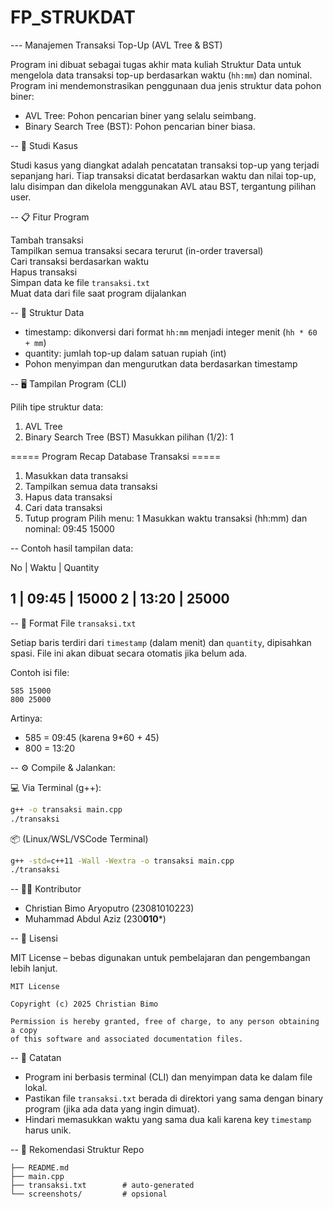 # FP_STRUKDAT

--- Manajemen Transaksi Top-Up (AVL Tree & BST)

Program ini dibuat sebagai tugas akhir mata kuliah Struktur Data untuk mengelola data transaksi top-up berdasarkan waktu (`hh:mm`) dan nominal. Program ini mendemonstrasikan penggunaan dua jenis struktur data pohon biner:

- AVL Tree: Pohon pencarian biner yang selalu seimbang.
- Binary Search Tree (BST): Pohon pencarian biner biasa.

-- 📌 Studi Kasus

Studi kasus yang diangkat adalah pencatatan transaksi top-up yang terjadi sepanjang hari. Tiap transaksi dicatat berdasarkan waktu dan nilai top-up, lalu disimpan dan dikelola menggunakan AVL atau BST, tergantung pilihan user.


-- 📋 Fitur Program

 Tambah transaksi  
 Tampilkan semua transaksi secara terurut (in-order traversal)  
 Cari transaksi berdasarkan waktu  
 Hapus transaksi  
 Simpan data ke file `transaksi.txt`  
 Muat data dari file saat program dijalankan


-- 🧭 Struktur Data

- timestamp: dikonversi dari format `hh:mm` menjadi integer menit (`hh * 60 + mm`)
- quantity: jumlah top-up dalam satuan rupiah (int)
- Pohon menyimpan dan mengurutkan data berdasarkan timestamp


-- 🖥️ Tampilan Program (CLI)

Pilih tipe struktur data:

1. AVL Tree
2. Binary Search Tree (BST)
   Masukkan pilihan (1/2): 1

===== Program Recap Database Transaksi =====

1. Masukkan data transaksi
2. Tampilkan semua data transaksi
3. Hapus data transaksi
4. Cari data transaksi
5. Tutup program
   Pilih menu: 1
   Masukkan waktu transaksi (hh:mm) dan nominal: 09:45 15000


-- Contoh hasil tampilan data:


No | Waktu | Quantity

1  | 09:45 | 15000
2  | 13:20 | 25000
------------------


-- 💾 Format File `transaksi.txt`

Setiap baris terdiri dari `timestamp` (dalam menit) dan `quantity`, dipisahkan spasi. File ini akan dibuat secara otomatis jika belum ada.

Contoh isi file:

````
585 15000
800 25000

````

Artinya:
- 585 = 09:45 (karena 9*60 + 45)
- 800 = 13:20


-- ⚙️ Compile & Jalankan:

💻 Via Terminal (g++):

```bash
g++ -o transaksi main.cpp
./transaksi
````

📦 (Linux/WSL/VSCode Terminal)

```bash
g++ -std=c++11 -Wall -Wextra -o transaksi main.cpp
./transaksi
```


-- 🧑‍💻 Kontributor

- Christian Bimo Aryoputro (23081010223)
- Muhammad Abdul Aziz (230**010***)



-- 🪪 Lisensi

MIT License – bebas digunakan untuk pembelajaran dan pengembangan lebih lanjut.

```
MIT License

Copyright (c) 2025 Christian Bimo

Permission is hereby granted, free of charge, to any person obtaining a copy
of this software and associated documentation files.
```


-- 📌 Catatan

- Program ini berbasis terminal (CLI) dan menyimpan data ke dalam file lokal.
- Pastikan file `transaksi.txt` berada di direktori yang sama dengan binary program (jika ada data yang ingin dimuat).
- Hindari memasukkan waktu yang sama dua kali karena key `timestamp` harus unik.


-- 📂 Rekomendasi Struktur Repo

```
├── README.md
├── main.cpp
├── transaksi.txt        # auto-generated
└── screenshots/         # opsional
```
